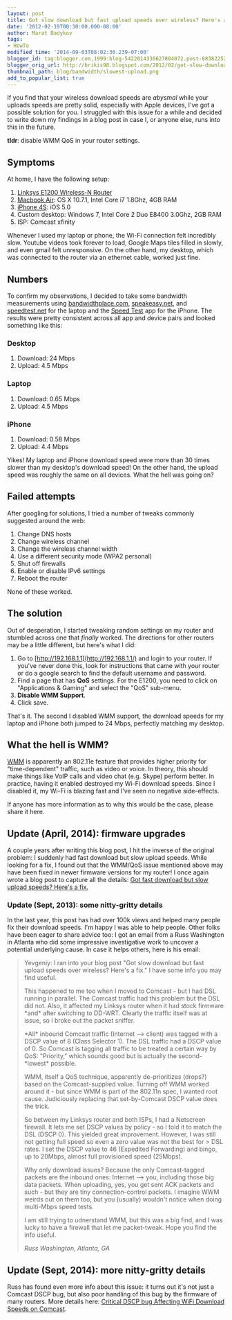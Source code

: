 ```yaml
---
layout: post
title: Got slow download but fast upload speeds over wireless? Here's a fix.
date: '2012-02-19T00:30:00.000-08:00'
author: Marat Badykov
tags:
- HowTo
modified_time: '2014-09-03T08:02:36.239-07:00'
blogger_id: tag:blogger.com,1999:blog-5422014336627804072.post-8838225224224309852
blogger_orig_url: http://brikis98.blogspot.com/2012/02/got-slow-download-but-fast-upload.html
thumbnail_path: blog/bandwidth/slowest-upload.png
add_to_popular_list: true
---
```


If you find that your wireless download speeds are *abysmal* while your 
uploads speeds are pretty solid, especially with Apple devices, I've got a 
possible solution for you. I struggled with this issue for a while and decided 
to write down my findings in a blog post in case I, or anyone else, runs into 
this in the future. 

**tldr**: disable WMM QoS in your router settings. 

## Symptoms 

At home, I have the following setup: 

1. [Linksys E1200 Wireless-N 
Router](http://home.cisco.com/en-apac/products/routers/E1200) 
1. [Macbook Air](http://www.apple.com/macbookair/): OS X 10.7.1, Intel Core i7 
1.8Ghz, 4GB RAM 
1. [iPhone 4S](http://www.apple.com/iphone/): iOS 5.0 
1. Custom desktop: Windows 7, Intel Core 2 Duo E8400 3.0Ghz, 2GB RAM 
1. ISP: Comcast xfinity 

Whenever I used my laptop or phone, the Wi-Fi connection felt incredibly 
slow. Youtube videos took forever to load, Google Maps tiles filled in slowly, 
and even gmail felt unresponsive. On the other hand, my desktop, which was 
connected to the router via an ethernet cable, worked just fine.  

## Numbers

To confirm my observations, I decided to take some bandwidth measurements 
using [bandwidthplace.com](http://www.bandwidthplace.com/), 
[speakeasy.net](http://www.speakeasy.net/speedtest/), and 
[speedtest.net](http://www.speedtest.net/) for the laptop and the [Speed 
Test](http://itunes.apple.com/us/app/speedtest.net-mobile-speed/id300704847?mt=8) 
app for the iPhone. The results were pretty consistent across all app and 
device pairs and looked something like this: 

### Desktop

1. Download: 24 Mbps 
1. Upload: 4.5 Mbps 

### Laptop

1. Download: 0.65 Mbps 
1. Upload: 4.5 Mbps 

### iPhone

1. Download: 0.58 Mbps 
1. Upload: 4.4 Mbps 

 
Yikes! My laptop and iPhone download speed were more than 30 times 
slower than my desktop's download speed! On the other hand, the upload speed 
was roughly the same on all devices. What the hell was going on? 

## Failed attempts

After googling for solutions, I tried a number of tweaks commonly 
suggested around the web:

1. Change DNS hosts 
1. Change wireless channel 
1. Change the wireless channel width 
1. Use a different security mode (WPA2 personal) 
1. Shut off firewalls 
1. Enable or disable IPv6 settings 
1. Reboot the router 

None of these worked.  

## The solution

Out of desperation, I started tweaking random settings on my router and 
stumbled across one that *finally* worked. The directions for other routers 
may be a little different, but here's what I did:

1. Go to [http://192.168.1.1](http://192.168.1.1/) and login to your router. If you've 
never done this, look for instructions that came with your router or do a 
google search to find the default username and password. 
1. Find a page that has **QoS** settings. For the E1200, you need to click on 
"Applications &amp; Gaming" and select the "QoS" sub-menu. 
1. **Disable WMM Support**. 
1. Click save. 

That's it. The second I disabled WMM support, the download speeds for my 
laptop and iPhone both jumped to 24 Mbps, perfectly matching my desktop.  

## What the hell is WMM?

[WMM](http://blogs.msdn.com/b/wndp/archive/2006/06/28/650363.aspx) is 
apparently an 802.11e feature that provides higher priority for 
"time-dependent" traffic, such as video or voice. In theory, this should make 
things like VoIP calls and video chat (e.g. Skype) perform better. In 
practice, having it enabled destroyed my Wi-Fi download speeds. Since I 
disabled it, my Wi-Fi is blazing fast and I've seen no negative 
side-effects. 

If anyone has more information as to why this would be the case, please 
share it here. 

## Update (April, 2014): firmware upgrades 

A couple years after writing this blog post, I hit the inverse of the original 
problem: I suddenly had fast download but slow upload speeds. While looking 
for a fix, I found out that the WMM/QoS issue mentioned above may have been 
fixed in newer firmware versions for my router! I once again wrote a blog post 
to capture all the details: [Got fast download but slow upload speeds? Here's 
a 
fix.](https://it.badykov.com/writing/2014/04/14/got-fast-download-but-slow-upload/) 

### Update (Sept, 2013): some nitty-gritty details 

In the last year, this post has had over 100k views and helped many people fix 
their download speeds. I'm happy I was able to help people. Other folks have 
been eager to share advice too: I got an email from a Russ Washington in 
Atlanta who did some impressive investigative work to uncover a potential 
underlying cause. In case it helps others, here is his email: 

<blockquote>
  <p>
    Yevgeniy: I ran into your blog post "Got slow download but fast 
    upload speeds over wireless? Here's a fix." I have some info you may find 
    useful.
  </p>
  <p>
    This happened to me too when I moved to 
    Comcast - but I had DSL running in parallel. The Comcast traffic had this 
    problem but the DSL did not. Also, it affected my Linksys router when it had 
    stock firmware *and* after switching to DD-WRT. Clearly the traffic itself was 
    at issue, so I broke out the packet sniffer. 
  </p>
  <p>
    *All* inbound Comcast traffic (Internet --&gt; client) was tagged with a DSCP value 
    of 8 (Class Selector 1). The DSL traffic had a DSCP value of 0. So Comcast is 
    tagging all traffic to be treated a certain way by QoS: "Priority," which 
    sounds good but is actually the second-*lowest* possible.
  </p> 
  <p>
    WMM, itself a QoS technique, apparently 
    de-prioritizes (drops?) based on the Comcast-supplied value. Turning off WMM 
    worked around it - but since WMM is part of the 802.11n spec, I wanted root 
    cause. Judiciously replacing that set-by-Comcast DSCP value does the trick.
  </p>
  <p>
    So between my Linksys router and both ISPs, I had a 
    Netscreen firewall. It lets me set DSCP values by policy - so I told it to 
    match the DSL (DSCP 0). This yielded great improvement. However, I was still 
    not getting full speed so even a zero value was not the best for &gt; DSL 
    rates. I set the DSCP value to 46 (Expedited Forwarding) and bingo, up to 
    20Mbps, almost full provisioned speed (25Mbps).
  </p>
  <p>
    Why only download issues? Because the only Comcast-tagged packets are the inbound 
    ones: Internet --&gt; you, including those big data packets. When uploading, 
    yes, you get sent ACK packets and such - but they are tiny connection-control 
    packets. I imagine WWM weirds out on them too, but you (usually) wouldn't 
    notice when doing multi-Mbps speed tests.
  </p>
  <p>
    I am still trying to udnerstand WMM, but this was a big find, and I was lucky to have a 
    firewall that let me packet-tweak. Hope you find the info useful. 
  </p>
  <cite>
    Russ Washington, Atlanta, GA
  </cite>
</blockquote> 

## Update (Sept, 2014): more nitty-gritty details 

Russ has found even more info about this issue: it turns out it's not just a 
Comcast DSCP bug, but also poor handling of this bug by the firmware of many 
routers. More details here: [Critical DSCP bug Affecting WiFi Download Speeds 
on Comcast](http://www.dd-wrt.com/phpBB2/viewtopic.php?t=176395&amp;postdays=0&amp;postorder=asc&amp;start=0). 